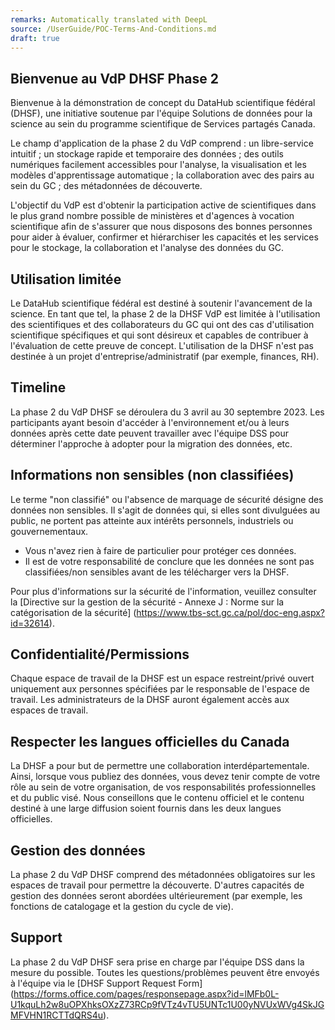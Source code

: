 ```yaml
---
remarks: Automatically translated with DeepL
source: /UserGuide/POC-Terms-And-Conditions.md
draft: true
---
```


## Bienvenue au VdP DHSF Phase 2

Bienvenue à la démonstration de concept du DataHub scientifique fédéral (DHSF), une initiative soutenue par l'équipe Solutions de données pour la science au sein du programme scientifique de Services partagés Canada.

Le champ d'application de la phase 2 du VdP comprend : un libre-service intuitif ; un stockage rapide et temporaire des données ; des outils numériques facilement accessibles pour l'analyse, la visualisation et les modèles d'apprentissage automatique ; la collaboration avec des pairs au sein du GC ; des métadonnées de découverte.

L'objectif du VdP est d'obtenir la participation active de scientifiques dans le plus grand nombre possible de ministères et d'agences à vocation scientifique afin de s'assurer que nous disposons des bonnes personnes pour aider à évaluer, confirmer et hiérarchiser les capacités et les services pour le stockage, la collaboration et l'analyse des données du GC.

## Utilisation limitée

Le DataHub scientifique fédéral est destiné à soutenir l'avancement de la science. En tant que tel, la phase 2 de la DHSF VdP est limitée à l'utilisation des scientifiques et des collaborateurs du GC qui ont des cas d'utilisation scientifique spécifiques et qui sont désireux et capables de contribuer à l'évaluation de cette preuve de concept. L'utilisation de la DHSF n'est pas destinée à un projet d'entreprise/administratif (par exemple, finances, RH).

## Timeline

La phase 2 du VdP DHSF se déroulera du 3 avril au 30 septembre 2023.  Les participants ayant besoin d'accéder à l'environnement et/ou à leurs données après cette date peuvent travailler avec l'équipe DSS pour déterminer l'approche à adopter pour la migration des données, etc.

## Informations non sensibles (non classifiées)

Le terme "non classifié" ou l'absence de marquage de sécurité désigne des données non sensibles. Il s'agit de données qui, si elles sont divulguées au public, ne portent pas atteinte aux intérêts personnels, industriels ou gouvernementaux.

- Vous n'avez rien à faire de particulier pour protéger ces données.
- Il est de votre responsabilité de conclure que les données ne sont pas classifiées/non sensibles avant de les télécharger vers la DHSF.

Pour plus d'informations sur la sécurité de l'information, veuillez consulter la [Directive sur la gestion de la sécurité - Annexe J : Norme sur la catégorisation de la sécurité] (https://www.tbs-sct.gc.ca/pol/doc-eng.aspx?id=32614).

## Confidentialité/Permissions

Chaque espace de travail de la DHSF est un espace restreint/privé ouvert uniquement aux personnes spécifiées par le responsable de l'espace de travail. Les administrateurs de la DHSF auront également accès aux espaces de travail.

## Respecter les langues officielles du Canada

La DHSF a pour but de permettre une collaboration interdépartementale. Ainsi, lorsque vous publiez des données, vous devez tenir compte de votre rôle au sein de votre organisation, de vos responsabilités professionnelles et du public visé. Nous conseillons que le contenu officiel et le contenu destiné à une large diffusion soient fournis dans les deux langues officielles.

## Gestion des données

La phase 2 du VdP DHSF comprend des métadonnées obligatoires sur les espaces de travail pour permettre la découverte. D'autres capacités de gestion des données seront abordées ultérieurement (par exemple, les fonctions de catalogage et la gestion du cycle de vie).  

## Support

La phase 2 du VdP DHSF sera prise en charge par l'équipe DSS dans la mesure du possible. Toutes les questions/problèmes peuvent être envoyés à l'équipe via le [DHSF Support Request Form] (https://forms.office.com/pages/responsepage.aspx?id=lMFb0L-U1kquLh2w8uOPXhksOXzZ73RCp9fVTz4vTU5UNTc1U00yNVUxWVg4SkJGMFVHN1RCTTdQRS4u).
